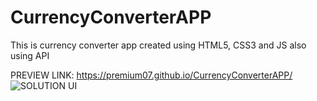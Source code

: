 # CurrencyConverterAPP
This is currency converter app created using HTML5, CSS3 and JS also using API

PREVIEW LINK: https://premium07.github.io/CurrencyConverterAPP/
![SOLUTION UI](https://github.com/Premium07/CurrencyConverterAPP/assets/88884106/e847a89e-464a-4d6b-91cb-3d1767f035ad)
